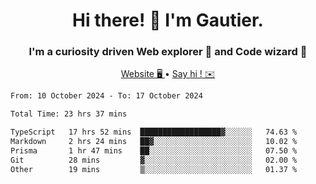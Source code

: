 <h1 align="center">Hi there! 👋 I'm Gautier.</h1>
<h3 align="center">I'm a curiosity driven Web explorer 🚀 and Code wizard 🧙</h3>

<p align="center">
  <a href="https://xisabla.github.io/">Website 🖥️ </a> •
  <a href="mailto:xisabla.dev@gmail.com">Say hi ! ✉️</a>
</p>

<!--START_SECTION:waka-->

```txt
From: 10 October 2024 - To: 17 October 2024

Total Time: 23 hrs 37 mins

TypeScript   17 hrs 52 mins  ██████████████████▓░░░░░░   74.63 %
Markdown     2 hrs 24 mins   ██▓░░░░░░░░░░░░░░░░░░░░░░   10.02 %
Prisma       1 hr 47 mins    ██░░░░░░░░░░░░░░░░░░░░░░░   07.50 %
Git          28 mins         ▓░░░░░░░░░░░░░░░░░░░░░░░░   02.00 %
Other        19 mins         ▒░░░░░░░░░░░░░░░░░░░░░░░░   01.37 %
```

<!--END_SECTION:waka-->
